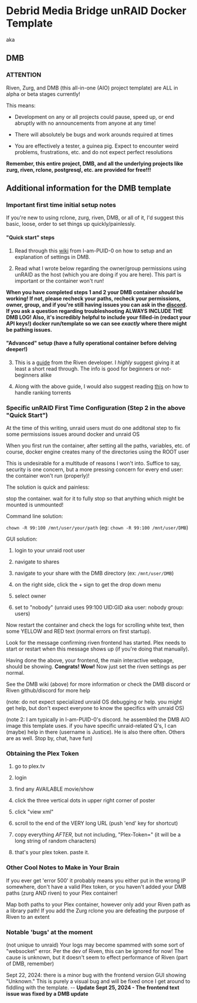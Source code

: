 # Debrid Media Bridge unRAID Docker Template

aka

## DMB

### **ATTENTION**

Riven, Zurg, and DMB (this all-in-one (AIO) project template) are ALL in alpha or beta stages currently!

This means:

- Development on any or all projects could pause, speed up, or end abruptly with no announcements from anyone at any time!

- There will absolutely be bugs and work arounds required at times

- You are effectively a tester, a guinea pig. Expect to encounter weird problems, frustrations, etc. and do not expect perfect resolutions

**Remember, this entire project, DMB, and all the underlying projects like zurg, riven, rclone, postgresql, etc. are provided for free!!!**

## Additional information for the DMB template

### Important first time initial setup notes

If you're new to using rclone, zurg, riven, DMB, or all of it, I'd suggest this basic, loose, order to set things up quickly/painlessly.

#### "Quick start" steps

1) Read through this [wiki](https://github.com/I-am-PUID-0/DMB/wiki) from I-am-PUID-0 on how to setup and an explanation of settings in DMB.

2) Read what I wrote below regarding the owner/group permissions using unRAID as the host (which you are doing if you are here). This part is important or the container won't run!

**When you have completed steps 1 and 2 your DMB container *should* be working! If not, please recheck your paths, recheck your permissions, owner, group, and if you're still having issues you can ask in the [discord](https://discord.gg/8dqKUBtbp5). If you ask a question regarding troubleshooting ALWAYS INCLUDE THE DMB LOG! Also, it's incredibly helpful to include your filled-in (redact your API keys!) docker run/template so we can see *exactly* where there might be pathing issues.**

#### "Advanced" setup (have a fully operational container before delving deeper!)

3) This is a [guide](https://rivenmedia.github.io/wiki/) from the Riven developer. I *highly* suggest giving it at least a short read through. The info is good for beginners or not-beginners alike   
   
4) Along with the above guide, I would also suggest reading [this](https://dreulavelle.github.io/rank-torrent-name/users/faq/) on how to handle ranking torrents

### Specific unRAID First Time Configuration (Step 2 in the above "Quick Start")

At the time of this writing, unraid users must do one additonal step to fix some permissions issues around docker and unraid OS

When you first run the container, after setting all the paths, variables, etc. of course, docker engine creates many of the directories using the ROOT user

This is undesirable for a multitude of reasons I won't into. Suffice to say, security is one concern, but a more pressing concern for every end user: the container won't run (properly)!

The solution is quick and painless:

stop the container. wait for it to fully stop so that anything which might be mounted is unmounted!

Command line solution:

```chown -R 99:100 /mnt/user/your/path``` (eg: ```chown -R 99:100 /mnt/user/DMB```)

GUI solution:

1. login to your unraid root user

2. navigate to shares

3. navigate to your share with the DMB directory (ex: ```/mnt/user/DMB```)

4. on the right side, click the + sign to get the drop down menu

5. select owner

6. set to "nobody" (unraid uses 99:100 UID:GID aka user: nobody group: users)

Now restart the container and check the logs for scrolling white text, then some YELLOW and RED text (normal errors on first startup).

Look for the message confirming riven frontend has started. Plex needs to start or restart when this message shows up (if you're doing that manually).

Having done the above, your frontend, the main interactive webpage, should be showing.
**Congrats! Wow!**
Now just set the riven settings as per normal. 

See the DMB wiki (above) for more information or check the DMB discord or Riven github/discord for more help

(note: do not expect specialized unraid OS debugging or help. you might get help, but don't expect everyone to know the specifics with unraid OS)

(note 2: I am typically in I-am-PUID-0's discord. he assembled the DMB AIO image this template uses. if you have specific unraid-related Q's, I can (maybe) help in there (username is Justice). He is also there often. Others are as well. Stop by, chat, have fun)

### Obtaining the Plex Token

1. go to plex.tv

2. login

3. find any AVAILABLE movie/show

4. click the three vertical dots in upper right corner of poster

5. click "view xml"

6. scroll to the end of the VERY long URL (push 'end' key for shortcut)

7. copy everything *AFTER*, but not including, "Plex-Token=" (it will be a long string of random characters)

8. that's your plex token. paste it.

### Other Cool Notes to Make in Your Brain

If you ever get 'error 500' it probably means you either put in the wrong IP somewhere, don't have a valid Plex token, or you haven't added your DMB paths (zurg AND riven) to your Plex container!

Map both paths to your Plex container, however only add your Riven path as a library path! If you add the Zurg rclone you are defeating the purpose of Riven to an extent

### Notable 'bugs' at the moment

(not unique to unraid) Your logs may become spammed with some sort of "websocket" error. Per the dev of Riven, this can be ignored for now! The cause is unknown, but it doesn't seem to effect performance of Riven (part of DMB, remember)

Sept 22, 2024: there is a minor bug with the frontend version GUI showing "Unknown." This is purely a visual bug and will be fixed once I get around to fiddling with the template.
-- **Update Sept 25, 2024 - The frontend text issue was fixed by a DMB update**
